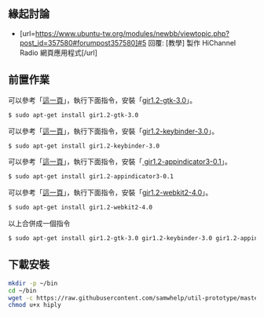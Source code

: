 
## 緣起討論

* [url=https://www.ubuntu-tw.org/modules/newbb/viewtopic.php?post_id=357580#forumpost357580]#5 回覆: [教學] 製作 HiChannel Radio 網頁應用程式[/url]


## 前置作業

可以參考「[這一頁](https://lazka.github.io/pgi-docs/index.html#Gtk-3.0)」，執行下面指令，安裝「[gir1.2-gtk-3.0](https://packages.ubuntu.com/xenial/gir1.2-gtk-3.0)」。

``` sh
$ sudo apt-get install gir1.2-gtk-3.0
```

可以參考「[這一頁](https://lazka.github.io/pgi-docs/index.html#Keybinder-3.0)」，執行下面指令，安裝「[gir1.2-keybinder-3.0](https://packages.ubuntu.com/xenial/gir1.2-keybinder-3.0)」。

``` sh
$ sudo apt-get install gir1.2-keybinder-3.0
```


可以參考「[這一頁](https://lazka.github.io/pgi-docs/index.html#AppIndicator3-0.1)」，執行下面指令，安裝「[ gir1.2-appindicator3-0.1](https://packages.ubuntu.com/xenial/gir1.2-appindicator3-0.1)」。

``` sh
$ sudo apt-get install gir1.2-appindicator3-0.1
```


可以參考「[這一頁](https://lazka.github.io/pgi-docs/index.html#AppIndicator3-0.1)」，執行下面指令，安裝「[gir1.2-webkit2-4.0](https://packages.ubuntu.com/xenial/gir1.2-webkit2-4.0)」。

``` sh
$ sudo apt-get install gir1.2-webkit2-4.0
```

以上合併成一個指令

``` sh
$ sudo apt-get install gir1.2-gtk-3.0 gir1.2-keybinder-3.0 gir1.2-appindicator3-0.1 gir1.2-webkit2-4.0
```

## 下載安裝


``` sh
mkdir -p ~/bin
cd ~/bin
wget -c https://raw.githubusercontent.com/samwhelp/util-prototype/master/app/hiply/hiply.py -O hiply
chmod u+x hiply
```
